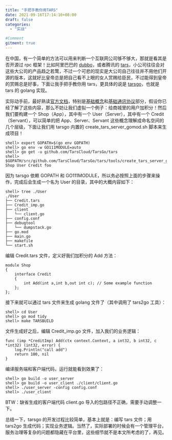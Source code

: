 ```yaml
---
title: "手把手教你用TARS"
date: 2021-09-16T17:14:16+08:00
draft: false
categories:
  - "实战"

#Comment
gitment: true
---
```


在中国，有一个简单的方法可以用来判断一个互联网公司够不够大，那就是看其是否开源过 rpc 框架！比如阿里巴巴的 [dubbo](https://github.com/apache/dubbo)，或者腾讯的 [tars](https://github.com/TarsCloud/Tars)，小公司往往会对这些大公司的产品趋之若鹜，不过一个可悲的现实是大公司自己往往并不用他们开源的版本，这就好比皇帝总是把自己看不上眼的女人赏赐给臣民，不过能得到皇帝的赏赐总是好事，下面让我手把手教你用 tars，更具体的说是 [tarsgo](https://github.com/TarsCloud/TarsGo)，也就是 tars 的 golang 实现。

<!--more-->

实际动手前，最好熟读[官方文档](https://github.com/TarsCloud/TarsDocs/blob/master/SUMMARY.md)，特别是[基础概念](https://github.com/TarsCloud/TarsDocs/blob/master/base/tars-concept.md)和[基础通讯协议](https://github.com/TarsCloud/TarsDocs/blob/master/base/tars-protocol.md)部分，假设你已经了解了这些内容，那么不妨让我们虚拟一个例子：给商城里的用户加积分！然后我们要构建一个 Shop（App），其中有一个 User（Server），其中有一个 Credit（Servant），可以简单的把 App、Server、Servant 这些概念理解成命名空间的几个层级，下面让我们用 tarsgo 内置的 create_tars_server_gomod.sh 脚本来生成项目！

```shell
shell> export GOPATH=$(go env GOPATH)
shell> go env -w GO111MODULE=auto
shell> go get -u github.com/TarsCloud/TarsGo/tars
shell> $GOPATH/src/github.com/TarsCloud/TarsGo/tars/tools/create_tars_server_gomod.sh Shop User Credit foo
```

因为 tarsgo 依赖 GOPATH 和 GO111MODULE，所以务必按照上面的步骤来操作，完成后会生成一个名为 User 的目录，其中的大概内容如下：

```shell
shell> tree ./User
./User
├── Credit.tars
├── Credit_imp.go
├── client
│   └── client.go
├── config.conf
├── debugtool
│   └── dumpstack.go
├── go.mod
├── main.go
├── makefile
└── start.sh
```

编辑 Credit.tars 文件，定义好我们加积分的 Add 方法：

```
module Shop
{
    interface Credit
    {
        int Add(int a,int b,out int c); // Some example function
    };
};
```

接下来就可以通过 tars 文件来生成 golang 文件了（其中调用了 tars2go 工具）：

```shell
shell> cd User
shell> go mod tidy
shell> make TARSBUILD
```

文件生成好之后，编辑 Credit_imp.go 文件，加入我们的业务逻辑：

```golang
func (imp *CreditImp) Add(ctx context.Context, a int32, b int32, c *int32) (int32, error) {
	log.Println("call add")
	return 100, nil
}
```

编译服务端和客户端代码，运行就能看到效果了：

```shell
shell> go build -o user_server
shell> go build -o user_client ./client/client.go
shell> ./user_server -config config.conf
shell> ./user_client
```

BTW：缺省生成的客户端代码 client.go 导入的包路径不正确，需要手动调整一下。

总结一下，tarsgo 的开发过程比较简单，基本上就是：编写 tars 文件；用 tars2go 生成代码；实现业务逻辑。当然了，实际部署的时候会有一个管理平台，服务治理等复杂的问题都隐藏在平台里，这些细节就不是本文所考虑的了，再见。